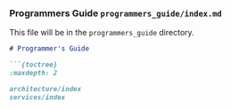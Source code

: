 ### Programmers Guide `programmers_guide/index.md`
This file will be in the `programmers_guide` directory.

```markdown
# Programmer's Guide

```{toctree}
:maxdepth: 2

architecture/index
services/index

